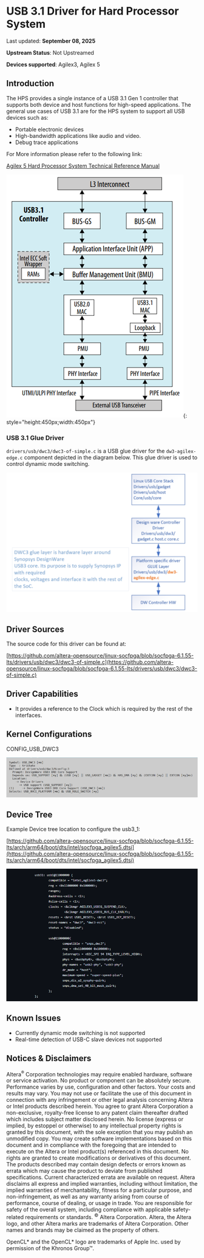 # **USB 3.1 Driver for Hard Processor System**

Last updated: **September 08, 2025** 

**Upstream Status**: Not Upstreamed

**Devices supported**: Agilex3, Agilex 5

## **Introduction**

The HPS provides a single instance of a USB 3.1 Gen 1 controller that supports both device and host functions for high-speed applications. The general use cases of USB 3.1 are for the HPS system to support all USB devices such as:

* Portable electronic devices
* High-bandwidth applications like audio and video.
* Debug trace applications

For More information please refer to the following link:

[Agilex 5 Hard Processor System Technical Reference Manual](https://www.intel.com/content/www/us/en/docs/programmable/814346)

![usb3_1_diagram](images/usb3_1_diagram.png){: style="height:450px;width:450px"}

### USB 3.1 Glue Driver

`drivers/usb/dwc3/dwc3-of-simple.c` is a USB glue driver for the `dw3-agilex-edge.c` component depicted in the diagram below. This glue driver is used to control dynamic mode switching.

![usb3_1_driver](images/usb3_1_driver.png)

## **Driver Sources**

The source code for this driver can be found at:

[https://github.com/altera-opensource/linux-socfpga/blob/socfpga-6.1.55-lts/drivers/usb/dwc3/dwc3-of-simple.c](https://github.com/altera-opensource/linux-socfpga/blob/socfpga-6.1.55-lts/drivers/usb/dwc3/dwc3-of-simple.c)

## **Driver Capabilities**

* It provides a reference to the Clock which is required by the rest of the interfaces.

## **Kernel Configurations**

CONFIG_USB_DWC3

![usb_3_config_path](images/usb_3_config_path.png)

## **Device Tree**

Example Device tree location to configure the usb3_1:

[https://github.com/altera-opensource/linux-socfpga/blob/socfpga-6.1.55-lts/arch/arm64/boot/dts/intel/socfpga_agilex5.dtsi](https://github.com/altera-opensource/linux-socfpga/blob/socfpga-6.1.55-lts/arch/arm64/boot/dts/intel/socfpga_agilex5.dtsi)

![usb3_1_device_tree_1](images/usb3_1_device_tree_1.png)

## **Known Issues**

* Currently dynamic mode switching is not supported
* Real-time detection of USB-C slave devices not supported

## Notices & Disclaimers

Altera<sup>&reg;</sup> Corporation technologies may require enabled hardware, software or service activation.
No product or component can be absolutely secure. 
Performance varies by use, configuration and other factors.
Your costs and results may vary. 
You may not use or facilitate the use of this document in connection with any infringement or other legal analysis concerning Altera or Intel products described herein. You agree to grant Altera Corporation a non-exclusive, royalty-free license to any patent claim thereafter drafted which includes subject matter disclosed herein.
No license (express or implied, by estoppel or otherwise) to any intellectual property rights is granted by this document, with the sole exception that you may publish an unmodified copy. You may create software implementations based on this document and in compliance with the foregoing that are intended to execute on the Altera or Intel product(s) referenced in this document. No rights are granted to create modifications or derivatives of this document.
The products described may contain design defects or errors known as errata which may cause the product to deviate from published specifications.  Current characterized errata are available on request.
Altera disclaims all express and implied warranties, including without limitation, the implied warranties of merchantability, fitness for a particular purpose, and non-infringement, as well as any warranty arising from course of performance, course of dealing, or usage in trade.
You are responsible for safety of the overall system, including compliance with applicable safety-related requirements or standards. 
<sup>&copy;</sup> Altera Corporation.  Altera, the Altera logo, and other Altera marks are trademarks of Altera Corporation.  Other names and brands may be claimed as the property of others. 

OpenCL* and the OpenCL* logo are trademarks of Apple Inc. used by permission of the Khronos Group™. 
